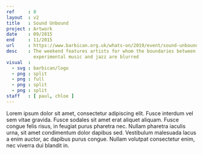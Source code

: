 ```yaml
---
ref     : 0
layout  : v2
title   : Sound Unbound
project : Artwork
date    : 09/2015
end     : 11/2015
url     : https://www.barbican.org.uk/whats-on/2019/event/sound-unbound
desc    : The weekend features artists for whom the boundaries between classical music and contemporary,
          experimental music and jazz are blurred
visual  :
  - svg : barbican/logo
  - png : split
  - png : full
  - png : split
  - png : split
staff   : [ paul, chloe ]
---
```


Lorem ipsum dolor sit amet, consectetur adipiscing elit. Fusce interdum vel sem vitae gravida. Fusce sodales sit amet erat aliquet aliquam. Fusce congue felis risus, in feugiat purus pharetra nec. Nullam pharetra iaculis urna, sit amet condimentum dolor dapibus sed. Vestibulum malesuada lacus a enim auctor, ac dapibus purus congue. Nullam volutpat consectetur enim, nec viverra dui blandit in.
